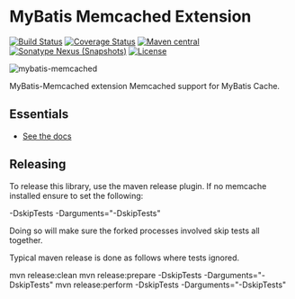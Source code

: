MyBatis Memcached Extension
===========================

[![Build Status](https://travis-ci.org/mybatis/memcached-cache.svg?branch=master)](https://travis-ci.org/mybatis/memcached-cache)
[![Coverage Status](https://coveralls.io/repos/mybatis/memcached-cache/badge.svg?branch=master&service=github)](https://coveralls.io/github/mybatis/memcached-cache?branch=master)
[![Maven central](https://maven-badges.herokuapp.com/maven-central/org.mybatis.caches/mybatis-memcached/badge.svg)](https://maven-badges.herokuapp.com/maven-central/org.mybatis.caches/mybatis-memcached)
[![Sonatype Nexus (Snapshots)](https://img.shields.io/nexus/s/https/oss.sonatype.org/org.mybatis.caches/mybatis-memcached.svg)](https://oss.sonatype.org/content/repositories/snapshots/org/mybatis/caches/mybatis-memcached)
[![License](http://img.shields.io/:license-apache-brightgreen.svg)](http://www.apache.org/licenses/LICENSE-2.0.html)

![mybatis-memcached](http://mybatis.github.io/images/mybatis-logo.png)

MyBatis-Memcached extension Memcached support for MyBatis Cache.

Essentials
----------

* [See the docs](http://mybatis.github.io/memcached-cache/)

Releasing
---------

To release this library, use the maven release plugin.  If no memcache installed ensure to set the following:

-DskipTests -Darguments="-DskipTests"

Doing so will make sure the forked processes involved skip tests all together.

Typical maven release is done as follows where tests ignored.

mvn release:clean
mvn release:prepare -DskipTests -Darguments="-DskipTests"
mvn release:perform -DskipTests -Darguments="-DskipTests"
